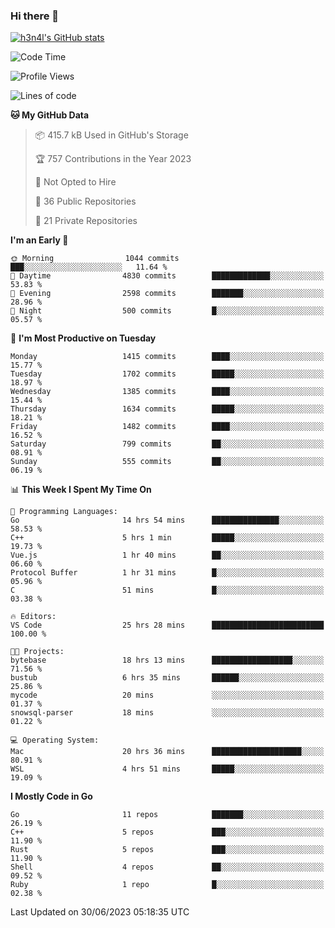 ### Hi there 👋

[![h3n4l's GitHub stats](https://github-readme-stats.vercel.app/api?username=h3n4l&count_private=true&show_icons=true&theme=radical)](https://github.com/h3n4l/github-readme-stats)

<!--START_SECTION:waka-->
![Code Time](http://img.shields.io/badge/Code%20Time-1%2C367%20hrs%2059%20mins-blue)

![Profile Views](http://img.shields.io/badge/Profile%20Views-1-blue)

![Lines of code](https://img.shields.io/badge/From%20Hello%20World%20I%27ve%20Written-2.0%20million%20lines%20of%20code-blue)

**🐱 My GitHub Data** 

> 📦 415.7 kB Used in GitHub's Storage 
 > 
> 🏆 757 Contributions in the Year 2023
 > 
> 🚫 Not Opted to Hire
 > 
> 📜 36 Public Repositories 
 > 
> 🔑 21 Private Repositories 
 > 
**I'm an Early 🐤** 

```text
🌞 Morning                1044 commits        ███░░░░░░░░░░░░░░░░░░░░░░   11.64 % 
🌆 Daytime                4830 commits        █████████████░░░░░░░░░░░░   53.83 % 
🌃 Evening                2598 commits        ███████░░░░░░░░░░░░░░░░░░   28.96 % 
🌙 Night                  500 commits         █░░░░░░░░░░░░░░░░░░░░░░░░   05.57 % 
```
📅 **I'm Most Productive on Tuesday** 

```text
Monday                   1415 commits        ████░░░░░░░░░░░░░░░░░░░░░   15.77 % 
Tuesday                  1702 commits        █████░░░░░░░░░░░░░░░░░░░░   18.97 % 
Wednesday                1385 commits        ████░░░░░░░░░░░░░░░░░░░░░   15.44 % 
Thursday                 1634 commits        █████░░░░░░░░░░░░░░░░░░░░   18.21 % 
Friday                   1482 commits        ████░░░░░░░░░░░░░░░░░░░░░   16.52 % 
Saturday                 799 commits         ██░░░░░░░░░░░░░░░░░░░░░░░   08.91 % 
Sunday                   555 commits         ██░░░░░░░░░░░░░░░░░░░░░░░   06.19 % 
```


📊 **This Week I Spent My Time On** 

```text
💬 Programming Languages: 
Go                       14 hrs 54 mins      ███████████████░░░░░░░░░░   58.53 % 
C++                      5 hrs 1 min         █████░░░░░░░░░░░░░░░░░░░░   19.73 % 
Vue.js                   1 hr 40 mins        ██░░░░░░░░░░░░░░░░░░░░░░░   06.60 % 
Protocol Buffer          1 hr 31 mins        █░░░░░░░░░░░░░░░░░░░░░░░░   05.96 % 
C                        51 mins             █░░░░░░░░░░░░░░░░░░░░░░░░   03.38 % 

🔥 Editors: 
VS Code                  25 hrs 28 mins      █████████████████████████   100.00 % 

🐱‍💻 Projects: 
bytebase                 18 hrs 13 mins      ██████████████████░░░░░░░   71.56 % 
bustub                   6 hrs 35 mins       ██████░░░░░░░░░░░░░░░░░░░   25.86 % 
mycode                   20 mins             ░░░░░░░░░░░░░░░░░░░░░░░░░   01.37 % 
snowsql-parser           18 mins             ░░░░░░░░░░░░░░░░░░░░░░░░░   01.22 % 

💻 Operating System: 
Mac                      20 hrs 36 mins      ████████████████████░░░░░   80.91 % 
WSL                      4 hrs 51 mins       █████░░░░░░░░░░░░░░░░░░░░   19.09 % 
```

**I Mostly Code in Go** 

```text
Go                       11 repos            ███████░░░░░░░░░░░░░░░░░░   26.19 % 
C++                      5 repos             ███░░░░░░░░░░░░░░░░░░░░░░   11.90 % 
Rust                     5 repos             ███░░░░░░░░░░░░░░░░░░░░░░   11.90 % 
Shell                    4 repos             ██░░░░░░░░░░░░░░░░░░░░░░░   09.52 % 
Ruby                     1 repo              █░░░░░░░░░░░░░░░░░░░░░░░░   02.38 % 
```




 Last Updated on 30/06/2023 05:18:35 UTC
<!--END_SECTION:waka-->

